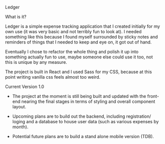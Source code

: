 Ledger

What is it?

Ledger is a simple expense tracking application that I created initially for my own use (it was very basic and not terribly fun to look at).
I needed something like this because I found myself surrounded by sticky notes and reminders of things that I needed to keep and eye on, it got out of hand.

Eventually I chose to refactor the whole thing and polish it up into something actually fun to use, maybe someone else could use it too, not this is unique by any measure.


The project is built in React and I used Sass for my CSS, because at this point writing vanilla css feels almost too weird.


Current Version 1.0

- The project at the moment is still being built and updated with the front-end nearing the final stages in terms of styling and overall component layout.
- Upcoming plans are to build out the backend, including registration/ loging and a database to house user data (such as various expenses by month).

- Potential future plans are to build a stand alone mobile version (TDB).
